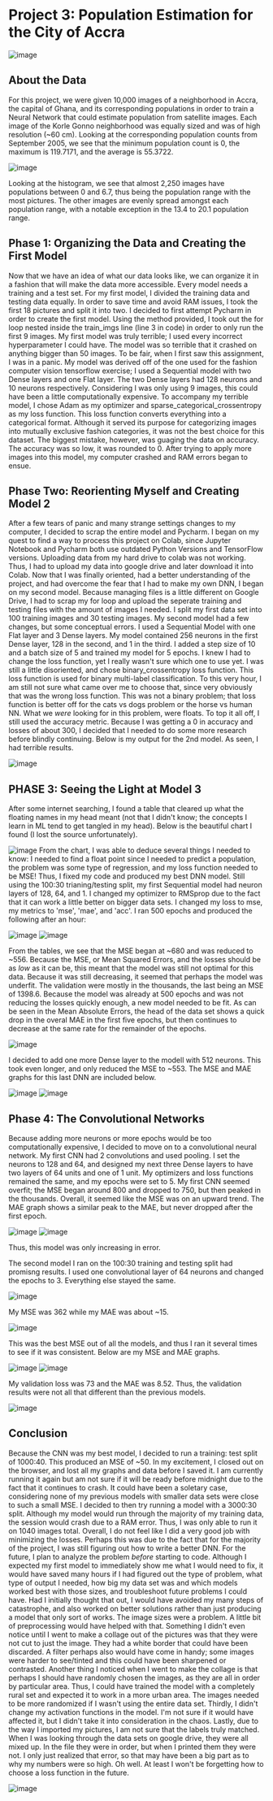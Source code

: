 # Project 3: Population Estimation for the City of Accra

![image](https://user-images.githubusercontent.com/67920563/88501555-d2b14400-cf99-11ea-9c4a-b59468d96ccf.png)

## About the Data
For this project, we were given 10,000 images of a neighborhood in Accra, the capital of Ghana, and its corresponding populations in order to train a Neural Network that could estimate population from satellite images. 
Each image of the Korle Gonno neighborhood was equally sized and was of high resolution (~60 cm). 
Looking at the corresponding population counts from September 2005, we see that the minimum population count is 0, the maximum is 119.7171, and the average is 55.3722.

![image](https://user-images.githubusercontent.com/67920563/88500505-e909d080-cf96-11ea-9096-74517665d2e0.png)

Looking at the histogram, we see that almost 2,250 images have populations between 0 and 6.7, thus being the population range with the most pictures.
The other images are evenly spread amongst each population range, with a notable exception in the 13.4 to 20.1 population range.

## Phase 1: Organizing the Data and Creating the First Model
Now that we have an idea of what our data looks like, we can organize it in a fashion that will make the data more accessible. Every model needs a training and a test set. 
For my first model, I divided the training data and testing data equally. In order to save time and avoid RAM issues, I took the first 18 pictures and split it into two. 
I decided to first attempt Pycharm in order to create the first model. Using the method provided, I took out the for loop nested inside the train_imgs line (line 3 in code) 
in order to only run the first 9 images. My first model was truly terrible; I used every incorrect hyperparameter I could have. 
The model was so terrible that it crashed on anything bigger than 50 images. To be fair, when I first saw this assignment, I was in a panic.
My model was derived off of the one used for the fashion computer vision tensorflow exercise; I used a Sequential model with two Dense layers and one Flat layer. 
The two Dense layers had 128 neurons and 10 neurons respectively. Considering I was only using 9 images, this could have been a little computationally expensive. 
To accompany my terrible model, I chose Adam as my optimizer and sparse_categorical_crossentropy as my loss function. 
This loss function converts everything into a categorical format. Although it served its purpose for categorizing images into mutually exclusive fashion categories,
it was not the best choice for this dataset. The biggest mistake, however, was guaging the data on accuracy. The accuracy was so low, it was rounded to 0.
After trying to apply more images into this model, my computer crashed and RAM errors began to ensue. 

## Phase Two: Reorienting Myself and Creating Model 2
After a few tears of panic and many strange settings changes to my computer, I decided to scrap the entire model and Pycharm.
I began on my quest to find a way to process this project on Colab, since Jupyter Notebook and Pycharm both use outdated Python Versions and TensorFlow versions. 
Uploading data from my hard drive to colab was not working. Thus, I had to upload my data into google drive and later download it into Colab. 
Now that I was finally oriented, had a better understanding of the project, and had overcome the fear that I had to make my own DNN, I began on my second model.
Because managing files is a little different on Google Drive, I had to scrap my for loop and upload the seperate training and testing files with the amount of images I needed.
I split my first data set into 100 training images and 30 testing images. My second model had a few changes, but some conceptual errors.
I used a Sequential Model with one Flat layer and 3 Dense layers. My model contained 256 neurons in the first Dense layer, 128 in the second, and 1 in the third. I added a step size of 10 and a batch size of 5 and trained my model for 5 epochs.
I knew I had to change the loss function, yet I really wasn't sure which one to use yet. I was still a little disoriented, and chose binary_crossentropy loss function.
This loss function is used for binary multi-label classification. To this very hour, I am still not sure what came over me to choose that, since very obviously that was the wrong loss function.
This was not a binary problem; that loss function is better off for the cats vs dogs problem or the horse vs human NN. What we *were* looking for in this problem, were floats. To top it all off,
I still used the accuracy metric. Because I was getting a 0 in accuracy and losses of about 300, I decided that I needed to do some more research before blindly continuing.
Below is my output for the 2nd model. As seen, I had terrible results.

![image](https://user-images.githubusercontent.com/67920563/88500558-0343ae80-cf97-11ea-9b8e-be039e207e79.png)

## PHASE 3: Seeing the Light at Model 3
After some internet searching, I found a table that cleared up what the floating names in my head meant (not that I didn't know; the concepts I learn in ML tend to get tangled in my head). Below is the beautiful chart I found (I lost the source unfortunately). 

![image](https://user-images.githubusercontent.com/67920563/88500617-2bcba880-cf97-11ea-838c-a9d1c184794f.png)
From the chart, I was able to deduce several things I needed to know: I needed to find a float point since I needed to predict a population, the problem was some type of regression, and my loss function needed to be MSE!
Thus, I fixed my code and produced my best DNN model. Still using the 100:30 trianing/testing split, my first Sequential model had neuron layers of 128, 64, and 1. I changed my optimizer to RMSprop due to the fact that it can work a little better on bigger data sets. I changed my loss to mse, my metrics to 'mse', 'mae', and 'acc'. I ran 500 epochs and produced the following after an hour:

![image](https://user-images.githubusercontent.com/67920563/88500645-430a9600-cf97-11ea-8922-653fc5209263.png)
![image](https://user-images.githubusercontent.com/67920563/88500667-57e72980-cf97-11ea-9c42-ce83f37832cf.png)

From the tables, we see that the MSE began at ~680 and was reduced to ~556. Because the MSE, or Mean Squared Errors, and the losses should be as *low* as it can be, this meant that the model was still not optimal for this data. Because it was still decreasing, it seemed that perhaps the model was underfit. The validation were mostly in the thousands, the last being an MSE of 1398.6. Because the model was already at 500 epochs and was not reducing the losses quickly enough, a new model needed to be fit. As can be seen in the Mean Absolute Errors, the head of the data set shows a quick drop in the overal MAE in the first five epochs, but then continues to decrease at the same rate for the remainder of the epochs.

![image](https://user-images.githubusercontent.com/67920563/88500694-6b929000-cf97-11ea-9ed3-6e92f8d74591.png)

I decided to add one more Dense layer to the modell with 512 neurons. This took even longer, and only reduced the MSE to ~553. The MSE and MAE graphs for this last DNN are included below. 

![image](https://user-images.githubusercontent.com/67920563/88500722-806f2380-cf97-11ea-9854-5da5cc60ca97.png)
![image](https://user-images.githubusercontent.com/67920563/88500747-911f9980-cf97-11ea-800e-7f338af1a7a4.png)

## Phase 4: The Convolutional Networks
Because adding more neurons or more epochs would be too computationally expensive, I decided to move on to a convolutional neural network. My first CNN had 2 convolutions and used pooling. I set the neurons to 128 and 64, and designed my next three Dense layers to have two layers of 64 units and one of 1 unit. My optimizers and loss functions remained the same, and my epochs were set to 5. My first CNN seemed overfit; the MSE began around 800 and dropped to 750, but then peaked in the thousands. Overall, it seemed like the MSE was on an upward trend. The MAE graph shows a similar peak to the MAE, but never dropped after the first epoch. 

![image](https://user-images.githubusercontent.com/67920563/88500796-b6140c80-cf97-11ea-9214-5db7c7fb9fbc.png)
![image](https://user-images.githubusercontent.com/67920563/88500819-c6c48280-cf97-11ea-90c3-29ea053391c8.png)

Thus, this model was only increasing in error.

The second model I ran on the 100:30 training and testing split had promisng results. I used one convolutional layer of 64 neurons and changed the epochs to 3. Everything else stayed the same. 

![image](https://user-images.githubusercontent.com/67920563/88500941-02f7e300-cf98-11ea-90bb-6f12857e8fba.png)

My MSE was 362 while my MAE was about ~15.  

![image](https://user-images.githubusercontent.com/67920563/88500979-1e62ee00-cf98-11ea-92a7-f938ecc2c1e9.png)

This was the best MSE out of all the models, and thus I ran it several times to see if it was consistent. Below are my MSE and MAE graphs.

![image](https://user-images.githubusercontent.com/67920563/88501033-45b9bb00-cf98-11ea-853e-40dddb44aa9f.png)
![image](https://user-images.githubusercontent.com/67920563/88501056-59652180-cf98-11ea-84d7-5a5f6aa61f38.png)

My validation loss was 73 and the MAE was 8.52. Thus, the validation results were not all that different than the previous models.

![image](https://user-images.githubusercontent.com/67920563/88501009-30dd2780-cf98-11ea-8c55-12978b441444.png)

## Conclusion
Because the CNN was my best model, I decided to run a training: test split of 1000:40. This produced an MSE of ~50. In my excitement, I closed out on the browser, and lost all my graphs and data before I saved it. I am currently running it again but am not sure if it will be ready before midnight due to the fact that it continues to crash. It could have been a soletary case, considering none of my previous models with smaller data sets were close to such a small MSE.
I decided to then try running a model with a 3000:30 split. Although my model would run through the majority of my training data, the session would crash due to a RAM error. Thus, I was only able to run it on 1040 images total. Overall, I do not feel like I did a very good job with minimizing the losses. Perhaps this was due to the fact that for the majority of the project, I was still figuring out how to write a better DNN. For the future, I plan to analyze the problem *before* starting to code. Although I expected my first model to immediately show me what I would need to fix, it would have saved many hours if I had figured out the type of problem, what type of output I needed, how big my data set was and which models worked best with those sizes, and troubleshoot future problems I could have. Had I initially thought that out, I would have avoided my many steps of catastrophe, and also worked on better solutions rather than just producing a model that only sort of works. The image sizes were a problem. A little bit of preprocessing would have helped with that. Something I didn't even notice until I went to make a collage out of the pictures was that they were not cut to just the image. They had a white border that could have been discarded. A filter perhaps also would have come in handy; some images were harder to see/tinted and this could have been sharpened or contrasted. Another thing I noticed when I went to make the collage is that perhaps I should have randomly chosen the images, as they are all in order by particular area. Thus, I could have trained the model with a completely rural set and expected it to work in a more urban area. The images needed to be more randomized if I wasn't using the entire data set. Thirdly, I didn't change my activation functions in the model. I'm not sure if it would have affected it, but I didn't take it into consideration in the chaos. Lastly, due to the way I imported my pictures, I am not sure that the labels truly matched. When I was looking through the data sets on google drive, they were all mixed up. In the file they were in order, but when I printed them they were not. I only just realized that error, so that may have been a big part as to why my numbers were so high. Oh well. At least I won't be forgetting how to choose a loss function in the future.

![image](https://user-images.githubusercontent.com/67920563/88501831-96caae80-cf9a-11ea-9bbb-e3c231b925a4.png)


